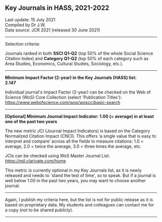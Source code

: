 ## Key Journals in HASS, 2021-2022

Last update: 15 July 2021  
Compiled by Dr J.W.  
Data source: JCR 2021 (released 30 June 2021)
  
---
  
Selection criteria:  

Journals ranked in both **SSCI Q1-Q2** (top 50% of the whole Social Science Citation Index) and **Category Q1-Q2**  (top 50% of each category such as Area Studies, Economics, Cultural Studies, Sociology, etc.).
  
---
  
**Minimum Impact Factor (2-year) in the Key Journals (HASS) list:  
2.147**

Individual journal's Impact Factor (2-year) can be checked on the Web of Science (WoS) Core Collection (select 'Publication Titles'): https://www.webofscience.com/wos/woscc/basic-search
  
---
  
**[Optional] Minimum Journal Impact Indicator: 1.00 (= average) in at least one of the past two years**

The new metric JCI (Journal Impact Indicators) is based on the Category Normalized Citation Impact (CNCI). This offers ‘a single value that is easy to interpret and compare’ across all the fields to measure citations: 1.0 = average, 2.0 = twice the average, 3.0 = three times the average, etc.

JCIs can be checked using WoS Master Journal List: 
https://mjl.clarivate.com/home

This metric is currently optional in my Key Journals list, as it is newly released and needs to 'stand the test of time', so to speak. But if a journal is well below 1.00 in the past two years, you may want to choose another journal.
  
---
  
Again, I publish my criteria here, but the list is not for public release as it is based on proprietary data. My students and colleagues can contact me for a copy (not to be shared publicly).
  
---
  
